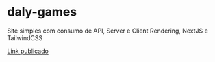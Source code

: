 # daly-games

Site simples com consumo de API, Server e Client Rendering, NextJS e TailwindCSS

[Link publicado](https://dalygames-sigma.vercel.app/)
